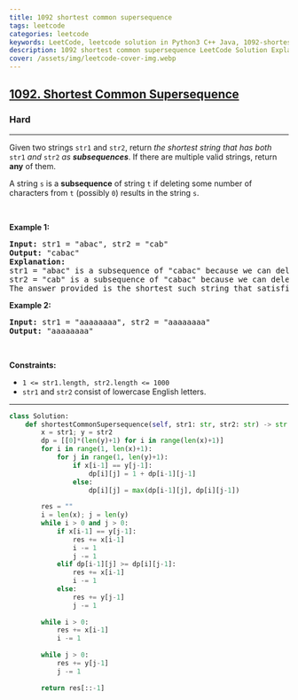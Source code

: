 ```yaml
---
title: 1092 shortest common supersequence
tags: leetcode
categories: leetcode
keywords: LeetCode, leetcode solution in Python3 C++ Java, 1092-shortest-common-supersequence solution
description: 1092 shortest common supersequence LeetCode Solution Explained
cover: /assets/img/leetcode-cover-img.webp
---
```



<h2><a href="https://leetcode.com/problems/shortest-common-supersequence/">1092. Shortest Common Supersequence </a></h2><h3>Hard</h3><hr><div><p>Given two strings <code>str1</code> and <code>str2</code>, return <em>the shortest string that has both </em><code>str1</code><em> and </em><code>str2</code><em> as <strong>subsequences</strong></em>. If there are multiple valid strings, return <strong>any</strong> of them.</p>

<p>A string <code>s</code> is a <strong>subsequence</strong> of string <code>t</code> if deleting some number of characters from <code>t</code> (possibly <code>0</code>) results in the string <code>s</code>.</p>

<p>&nbsp;</p>
<p><strong>Example 1:</strong></p>

<pre><strong>Input:</strong> str1 = "abac", str2 = "cab"
<strong>Output:</strong> "cabac"
<strong>Explanation:</strong> 
str1 = "abac" is a subsequence of "cabac" because we can delete the first "c".
str2 = "cab" is a subsequence of "cabac" because we can delete the last "ac".
The answer provided is the shortest such string that satisfies these properties.
</pre>

<p><strong>Example 2:</strong></p>

<pre><strong>Input:</strong> str1 = "aaaaaaaa", str2 = "aaaaaaaa"
<strong>Output:</strong> "aaaaaaaa"
</pre>

<p>&nbsp;</p>
<p><strong>Constraints:</strong></p>

<ul>
	<li><code>1 &lt;= str1.length, str2.length &lt;= 1000</code></li>
	<li><code>str1</code> and <code>str2</code> consist of lowercase English letters.</li>
</ul>
</div>

---




```python
class Solution:
    def shortestCommonSupersequence(self, str1: str, str2: str) -> str:
        x = str1; y = str2
        dp = [[0]*(len(y)+1) for i in range(len(x)+1)]
        for i in range(1, len(x)+1):
            for j in range(1, len(y)+1):
                if x[i-1] == y[j-1]:
                    dp[i][j] = 1 + dp[i-1][j-1]
                else:
                    dp[i][j] = max(dp[i-1][j], dp[i][j-1])
        
        res = ""
        i = len(x); j = len(y)
        while i > 0 and j > 0:
            if x[i-1] == y[j-1]:
                res += x[i-1]
                i -= 1
                j -= 1
            elif dp[i-1][j] >= dp[i][j-1]:
                res += x[i-1]
                i -= 1
            else:
                res += y[j-1]
                j -= 1
        
        while i > 0:
            res += x[i-1]
            i -= 1
        
        while j > 0:
            res += y[j-1]
            j -= 1
    
        return res[::-1]
```

